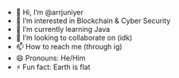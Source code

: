 - 👋 Hi, I’m @arrjuniyer
- 👀 I’m interested in Blockchain & Cyber Security
- 🌱 I’m currently learning Java
- 💞️ I’m looking to collaborate on (idk)
- 📫 How to reach me (through ig)
- 😄 Pronouns: He/Him
- ⚡ Fun fact: Earth is flat

<!---
arrjuniyer/arrjuniyer is a ✨ special ✨ repository because its `README.md` (this file) appears on your GitHub profile.
You can click the Preview link to take a look at your changes.
--->
